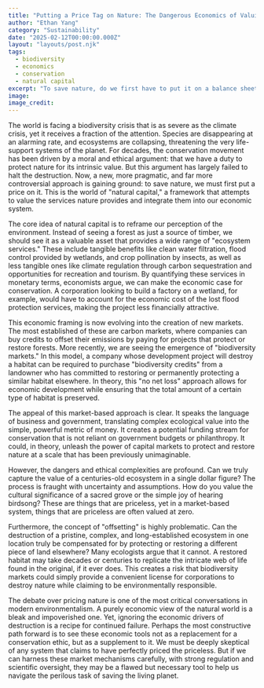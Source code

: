 ```yaml
---
title: "Putting a Price Tag on Nature: The Dangerous Economics of Valuing Biodiversity"
author: "Ethan Yang"
category: "Sustainability"
date: "2025-02-12T00:00:00.000Z"
layout: "layouts/post.njk"
tags:
  - biodiversity
  - economics
  - conservation
  - natural capital
excerpt: "To save nature, do we first have to put it on a balance sheet? The concept of 'natural capital' and the rise of biodiversity markets are trying to make conservation profitable. But can we really put a price on a forest, and should we?"
image: 
image_credit: 
---
```


The world is facing a biodiversity crisis that is as severe as the climate crisis, yet it receives a fraction of the attention. Species are disappearing at an alarming rate, and ecosystems are collapsing, threatening the very life-support systems of the planet. For decades, the conservation movement has been driven by a moral and ethical argument: that we have a duty to protect nature for its intrinsic value. But this argument has largely failed to halt the destruction. Now, a new, more pragmatic, and far more controversial approach is gaining ground: to save nature, we must first put a price on it. This is the world of "natural capital," a framework that attempts to value the services nature provides and integrate them into our economic system.

The core idea of natural capital is to reframe our perception of the environment. Instead of seeing a forest as just a source of timber, we should see it as a valuable asset that provides a wide range of "ecosystem services." These include tangible benefits like clean water filtration, flood control provided by wetlands, and crop pollination by insects, as well as less tangible ones like climate regulation through carbon sequestration and opportunities for recreation and tourism. By quantifying these services in monetary terms, economists argue, we can make the economic case for conservation. A corporation looking to build a factory on a wetland, for example, would have to account for the economic cost of the lost flood protection services, making the project less financially attractive.

This economic framing is now evolving into the creation of new markets. The most established of these are carbon markets, where companies can buy credits to offset their emissions by paying for projects that protect or restore forests. More recently, we are seeing the emergence of "biodiversity markets." In this model, a company whose development project will destroy a habitat can be required to purchase "biodiversity credits" from a landowner who has committed to restoring or permanently protecting a similar habitat elsewhere. In theory, this "no net loss" approach allows for economic development while ensuring that the total amount of a certain type of habitat is preserved.

The appeal of this market-based approach is clear. It speaks the language of business and government, translating complex ecological value into the simple, powerful metric of money. It creates a potential funding stream for conservation that is not reliant on government budgets or philanthropy. It could, in theory, unleash the power of capital markets to protect and restore nature at a scale that has been previously unimaginable.

However, the dangers and ethical complexities are profound. Can we truly capture the value of a centuries-old ecosystem in a single dollar figure? The process is fraught with uncertainty and assumptions. How do you value the cultural significance of a sacred grove or the simple joy of hearing birdsong? These are things that are priceless, yet in a market-based system, things that are priceless are often valued at zero.

Furthermore, the concept of "offsetting" is highly problematic. Can the destruction of a pristine, complex, and long-established ecosystem in one location truly be compensated for by protecting or restoring a different piece of land elsewhere? Many ecologists argue that it cannot. A restored habitat may take decades or centuries to replicate the intricate web of life found in the original, if it ever does. This creates a risk that biodiversity markets could simply provide a convenient license for corporations to destroy nature while claiming to be environmentally responsible.

The debate over pricing nature is one of the most critical conversations in modern environmentalism. A purely economic view of the natural world is a bleak and impoverished one. Yet, ignoring the economic drivers of destruction is a recipe for continued failure. Perhaps the most constructive path forward is to see these economic tools not as a replacement for a conservation ethic, but as a supplement to it. We must be deeply skeptical of any system that claims to have perfectly priced the priceless. But if we can harness these market mechanisms carefully, with strong regulation and scientific oversight, they may be a flawed but necessary tool to help us navigate the perilous task of saving the living planet.
